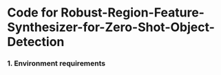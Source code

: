# Code for Robust-Region-Feature-Synthesizer-for-Zero-Shot-Object-Detection
### 1. Environment requirements
       
### 
